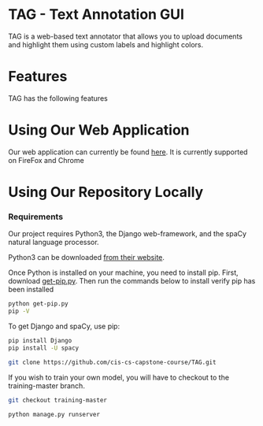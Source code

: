 # TAG - Text Annotation GUI
TAG is a web-based text annotator that allows you to upload documents and highlight them using custom labels and highlight colors.
# Features
TAG has the following features
# Using Our Web Application
Our web application can currently be found [here](https://tag.pythonanywhere.com). It is currently supported on FireFox and Chrome
# Using Our Repository Locally
### Requirements
Our project requires Python3, the Django web-framework, and the spaCy natural language processor.

Python3 can be downloaded [from their website](https://www.python.org/downloads/).

Once Python is installed on your machine, you need to install pip. First, download [get-pip.py](https://bootstrap.pypa.io/get-pip.py). Then run the commands below to install verify pip has been installed
```bash
python get-pip.py
pip -V
```
To get Django and spaCy, use pip:
```bash
pip install Django
pip install -U spacy
```

```bash
git clone https://github.com/cis-cs-capstone-course/TAG.git
```

If you wish to train your own model, you will have to checkout to the training-master branch.
```bash
git checkout training-master
```

```bash
python manage.py runserver
```


